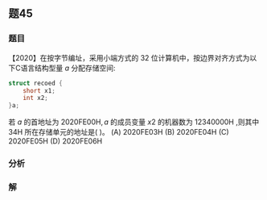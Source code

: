 ## 题45
### 题目
【2020】在按字节编址，采用小端方式的 32 位计算机中，按边界对齐方式为以下C语言结构型量 $a$ 分配存储空间:
```c
struct recoed {
    short x1;
    int x2;
}a;
```
若 $a$ 的首地址为 ${2020}\mathrm{{FE}}{00}\mathrm{H},a$ 的成员变量 $x2$ 的机器数为 ${12340000}\mathrm{H}$ ,则其中 ${34}\mathrm{H}$ 所在存储单元的地址是( )。 
(A) ${2020}\mathrm{{FE}}{03}\mathrm{H}$ 
(B) ${2020}\mathrm{{FE}}{04}\mathrm{H}$ 
(C) ${2020}\mathrm{{FE}}{05}\mathrm{H}$ 
(D) ${2020}\mathrm{{FE}}{06}\mathrm{H}$
### 分析

### 解